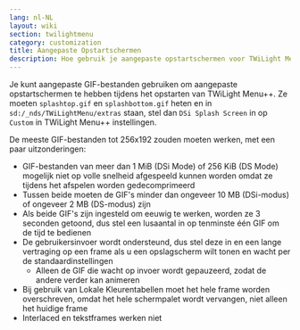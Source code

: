```yaml
---
lang: nl-NL
layout: wiki
section: twilightmenu
category: customization
title: Aangepaste Opstartschermen
description: Hoe gebruik je aangepaste opstartschermen voor TWiLight Menu++
---
```


Je kunt aangepaste GIF-bestanden gebruiken om aangepaste opstartschermen te hebben tijdens het opstarten van TWiLight Menu++. Ze moeten `splashtop.gif` en `splashbottom.gif` heten en in `sd:/_nds/TWiLightMenu/extras` staan, stel dan `DSi Splash Screen` in op `Custom` in TWiLight Menu++ instellingen.

De meeste GIF-bestanden tot 256x192 zouden moeten werken, met een paar uitzonderingen:
- GIF-bestanden van meer dan 1 MiB (DSi Mode) of 256 KiB (DS Mode) mogelijk niet op volle snelheid afgespeeld kunnen worden omdat ze tijdens het afspelen worden gedecomprimeerd
- Tussen beide moeten de GIF's minder dan ongeveer 10 MB (DSi-modus) of ongeveer 2 MB (DS-modus) zijn
- Als beide GIF's zijn ingesteld om eeuwig te werken, worden ze 3 seconden getoond, dus stel een lusaantal in op tenminste één GIF om de tijd te bedienen
- De gebruikersinvoer wordt ondersteund, dus stel deze in en een lange vertraging op een frame als u een opslagscherm wilt tonen en wacht per de standaardinstellingen
    - Alleen de GIF die wacht op invoer wordt gepauzeerd, zodat de andere verder kan animeren
- Bij gebruik van Lokale Kleurentabellen moet het hele frame worden overschreven, omdat het hele schermpalet wordt vervangen, niet alleen het huidige frame
- Interlaced en tekstframes werken niet
